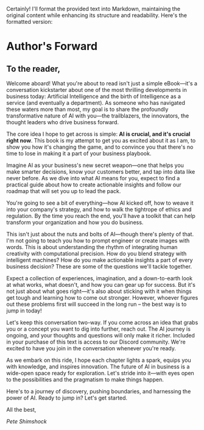 Certainly! I'll format the provided text into Markdown, maintaining the original content while enhancing its structure and readability. Here's the formatted version:

# Author's Forward

## To the reader,

Welcome aboard! What you're about to read isn't just a simple eBook—it's a conversation kickstarter about one of the most thrilling developments in business today: Artificial Intelligence and the birth of Intelligence as a service (and eventually a department). As someone who has navigated these waters more than most, my goal is to share the profoundly transformative nature of AI with you—the trailblazers, the innovators, the thought leaders who drive business forward.

The core idea I hope to get across is simple: **AI is crucial, and it's crucial right now**. This book is my attempt to get you as excited about it as I am, to show you how it's changing the game, and to convince you that there's no time to lose in making it a part of your business playbook.

Imagine AI as your business's new secret weapon—one that helps you make smarter decisions, know your customers better, and tap into data like never before. As we dive into what AI means for you, expect to find a practical guide about how to create actionable insights and follow our roadmap that will set you up to lead the pack.

You're going to see a bit of everything—how AI kicked off, how to weave it into your company's strategy, and how to walk the tightrope of ethics and regulation. By the time you reach the end, you'll have a toolkit that can help transform your organization and how you do business.

This isn't just about the nuts and bolts of AI—though there's plenty of that. I'm not going to teach you how to prompt engineer or create images with words. This is about understanding the rhythm of integrating human creativity with computational precision. How do you blend strategy with intelligent machines? How do you make actionable insights a part of every business decision? These are some of the questions we'll tackle together.

Expect a collection of experiences, imagination, and a down-to-earth look at what works, what doesn't, and how you can gear up for success. But it's not just about what goes right—it's also about sticking with it when things get tough and learning how to come out stronger. However, whoever figures out these problems first will succeed in the long run – the best way is to jump in today!

Let's keep this conversation two-way. If you come across an idea that grabs you or a concept you want to dig into further, reach out. The AI journey is ongoing, and your thoughts and questions will only make it richer. Included in your purchase of this text is access to our Discord community. We're excited to have you join in the conversation whenever you're ready.

As we embark on this ride, I hope each chapter lights a spark, equips you with knowledge, and inspires innovation. The future of AI in business is a wide-open space ready for exploration. Let's stride into it—with eyes open to the possibilities and the pragmatism to make things happen.

Here's to a journey of discovery, pushing boundaries, and harnessing the power of AI. Ready to jump in? Let's get started.

All the best,

*Pete Shimshock*